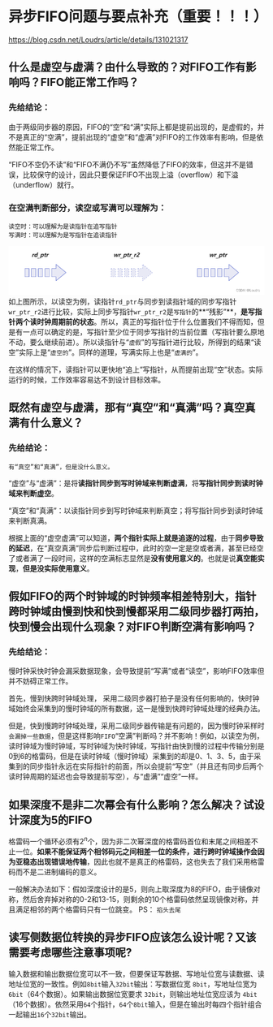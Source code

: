 # 异步FIFO问题与要点补充（重要！！！）

https://blog.csdn.net/Loudrs/article/details/131021317

## 什么是虚空与虚满？由什么导致的？对FIFO工作有影响吗？FIFO能正常工作吗？ 

### 先给结论：

由于两级同步器的原因，FIFO的“空”和“满”实际上都是提前出现的，是虚假的，并不是真正的“空满”，提前出现的“虚空”和“虚满”对FIFO的工作效率有影响，但是依然能正常工作。

“FIFO不空仍不读”和“FIFO不满仍不写”虽然降低了FIFO的效率，但这并不是错误，比较保守的设计，因此只要保证FIFO不出现上溢（overflow）和下溢（underflow）就行。


### 在空满判断部分，读空或写满可以理解为：
```
读空时：可以理解为是读指针在追写指针
写满时：可以理解为是写指针在追读指针
```
![alt text](image.png)
如上图所示，以读空为例，读指针`rd_ptr`与同步到读指针域的同步写指针`wr_ptr_r2`进行比较，实际上同步写指针`wr_ptr_r2`是`写指针`的**“残影”**，**是写指针两个读时钟周期前的状态**。所以，真正的写指针位于什么位置我们不得而知，但是有一点可以确定的是，写指针至少位于同步写指针的当前位置（写指针要么原地不动，要么继续前进）。所以读指针与“`虚假`”的写指针进行比较，所得到的结果“读空”实际上是“`虚空的`”。同样的道理，写满实际上也是“`虚满的`”。

在这样的情况下，读指针可以更快地“追上”写指针，从而提前出现“空”状态。实际运行的时候，工作效率容易达不到设计目标效率。


## 既然有虚空与虚满，那有“真空”和“真满”吗？真空真满有什么意义？

### 先给结论：
`有“真空”和“真满”，但是没什么意义。`

“虚空”与“虚满”：是将**读指针同步到写时钟域来判断虚满**，将**写指针同步到读时钟域来判断虚空**。

“真空”和“真满”：以读指针同步到写时钟域来判断真空；将写指针同步到读时钟域来判断真满。

根据上面的“虚空虚满”可以知道，**两个指针实际上就是追逐的过程**，由于**同步导致的延迟**，在“真空真满”同步后判断过程中，此时的空一定是空或者满，甚至已经空了或者满了一段时间，这样的空满标志显然是**没有使用意义的**。也就是说**真空能实现**，**但是没实际使用意义**。



## 假如FIFO的两个时钟域的时钟频率相差特别大，指针跨时钟域由慢到快和快到慢都采用二级同步器打两拍，快到慢会出现什么现象？对FIFO判断空满有影响吗？


### 先给结论：
慢时钟采快时钟会漏采数据现象，会导致提前“写满”或者“读空”，影响FIFO效率但并不妨碍正常工作。

首先，慢到快跨时钟域处理， 采用二级同步器打拍子是没有任何影响的，快时钟域始终会采集到的慢时钟域的所有数据，这一是慢到快跨时钟域处理的经典办法。

但是，快到慢跨时钟域处理，采用二级同步器传输是有问题的，因为慢时钟采样时`会漏掉一些数据`，但是这样影响`FIFO`“空满”判断吗？并不影响！例如，以读空为例，读时钟域为慢时钟域，写时钟域为快时钟域，写指针由快到慢的过程中传输分别是0到6的格雷码，但是在读时钟域（慢时钟域）采集到的却是0、1、3、5，由于采集到的同步指针永远在实际指针的前面，所以会提前“写空”（并且还有同步后两个读时钟周期的延迟也会导致提前写空），与“虚满”“虚空”一样。


## 如果深度不是非二次幂会有什么影响？怎么解决？试设计深度为5的FIFO
格雷码一个循环必须有$2^n$个，因为非二次幂深度的格雷码首位和末尾之间相差不止一位。**如果不能保证两个相邻码元之间相差一位的条件，进行跨时钟域操作会因为亚稳态出现错误地传输**，因此也就不是真正的格雷码，这也失去了我们采用格雷码而不是二进制编码的意义。

一般解决办法如下：假如深度设计的是5，则向上取深度为8的FIFO，由于镜像对称，然后舍弃掉对称的0-2和13-15，则剩余的10个格雷码依然呈现镜像对称，并且满足相邻的两个格雷码只有一位跳变。
PS： `掐头去尾`

## 读写侧数据位转换的异步FIFO应该怎么设计呢？又该需要考虑哪些注意事项呢?
输入数据和输出数据位宽可以不一致，但要保证写数据、写地址位宽与读数据、读地址位宽的一致性。例如`8bit`输入`32bit`输出：写数据位宽 `8bit`，写地址位宽为 `6bit`（64个数据）。如果输出数据位宽要求 `32bit`，则输出地址位宽应该为 `4bit`（16个数据）。依然采用`64`个指针，`64`个`8bit`输入，但是在输出时每四个指针组合一起输出`16`个`32bit`输出。